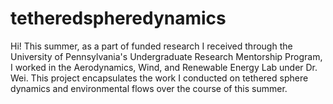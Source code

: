 # tetheredspheredynamics
Hi! This summer, as a part of funded research I received through the University of Pennsylvania's Undergraduate Research Mentorship Program, I worked in the Aerodynamics, Wind, and Renewable Energy Lab under Dr. Wei. This project encapsulates the work I conducted on tethered sphere dynamics and environmental flows over the course of this summer.
